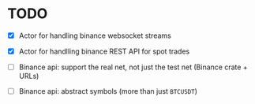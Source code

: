 # TODO

* [x] Actor for handling binance websocket streams

* [x] Actor for handlling binance REST API for spot trades

* [ ] Binance api: support the real net, not just the test net 
  (Binance crate + URLs) 

* [ ] Binance api: abstract symbols (more than just `BTCUSDT`)
